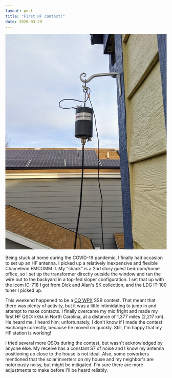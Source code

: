 ```yaml
---
layout: post
title: "First HF contact!"
date: 2020-03-29
---
```


![Chameleon EMCOMM II transformer](/assets/2020-03-25-cha-emcomm-2.jpg)

Being stuck at home during the COVID-19 pandemic, I finally had occasion to set up an HF antenna. I
picked up a relatively inexpensive and flexible Chameleon EMCOMM II. My "shack" is a 2nd story guest
bedroom/home office, so I set up the transformer directly outside the window and ran the wire out to
the backyard in a top-fed sloper configuration. I set that up with the Icom IC-718 I got from Dick
and Alan's SK collection, and the LDG IT-100 tuner I picked up.

This weekend happened to be a [CQ WPX](https://www.cqwpx.com/) SSB contest. That meant that there
was plenty of activity, but it was a little intimidating to jump in and attempt to make contacts. I
finally overcame my mic fright and made my first HF QSO: `KK9A` in North Carolina, at a distance of
1,377 miles (2,217 km). He heard me, I heard him; unfortunately, I don't know if I made the contest
exchange correctly, because he moved on quickly. Still, I'm happy that my HF station is working!

I tried several more QSOs during the contest, but wasn't acknowledged by anyone else. My receive has
a constant S7 of noise and I know my antenna positioning up close to the house is not ideal. Also,
some coworkers mentioned that the solar inverters on my house and my neighbor's are notoriously
noisy, but might be mitigated. I'm sure there are more adjustments to make before I'll be heard
reliably.

